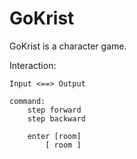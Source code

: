 GoKrist
=======

GoKrist is a character game.



Interaction:
	

	Input <==> Output

	command:
		step forward
		step backward

		enter [room]
			[ room ]
				

